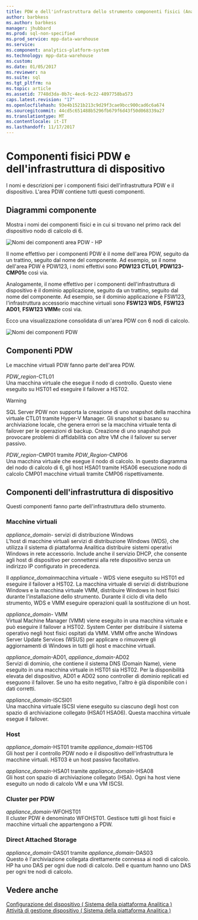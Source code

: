 ```yaml
---
title: PDW e dell'infrastruttura dello strumento componenti fisici (Analitica piattaforma sistema)
author: barbkess
ms.author: barbkess
manager: jhubbard
ms.prod: sql-non-specified
ms.prod_service: mpp-data-warehouse
ms.service: 
ms.component: analytics-platform-system
ms.technology: mpp-data-warehouse
ms.custom: 
ms.date: 01/05/2017
ms.reviewer: na
ms.suite: sql
ms.tgt_pltfrm: na
ms.topic: article
ms.assetid: 7748d3da-0b7c-4ec6-9c22-4897758ba573
caps.latest.revision: "17"
ms.openlocfilehash: 93e4b1521b213c9d29f3cae9bcc900cad6c6a674
ms.sourcegitcommit: 44cd5c651488b5296fb679f6d43f50d068339a27
ms.translationtype: MT
ms.contentlocale: it-IT
ms.lasthandoff: 11/17/2017
---
```

# <a name="pdw-and-appliance-fabric-physical-components"></a>Componenti fisici PDW e dell'infrastruttura di dispositivo
I nomi e descrizioni per i componenti fisici dell'infrastruttura PDW e il dispositivo. L'area PDW contiene tutti questi componenti.  
  
<!-- MISSING LINKS See also [HDInsight Physical Components &#40;Analytics Platform System&#41;](hdinsight-physical-components.md).  -->  
  
## <a name="diagrams"></a>Diagrammi componente  
Mostra i nomi dei componenti fisici e in cui si trovano nel primo rack del dispositivo nodo di calcolo di 6.  
  
![Nomi dei componenti area PDW - HP](./media/pdw-and-appliance-fabric-physical-components/APS_HW_ComponentNames-HP.png "APS_HW_ComponentNames HP")  
  
Il nome effettivo per i componenti PDW è il nome dell'area PDW, seguito da un trattino, seguito dal nome del componente. Ad esempio, se il nome dell'area PDW è PDW123, i nomi effettivi sono **PDW123 CTL01**, **PDW123-CMP01**e così via.  
  
Analogamente, il nome effettivo per i componenti dell'infrastruttura di dispositivo è il dominio applicazione, seguito da un trattino, seguito dal nome del componente. Ad esempio, se il dominio applicazione è FSW123, l'infrastruttura accessorio macchine virtuali sono **FSW123 WDS**, **FSW123 AD01**, **FSW123 VMM**e così via.  
  
Ecco una visualizzazione consolidata di un'area PDW con 6 nodi di calcolo.  
  
![Nomi dei componenti PDW](./media/pdw-and-appliance-fabric-physical-components/APS_HW_Names.png "APS_HW_Names")  
  
## <a name="pdw"></a>Componenti PDW  
Le macchine virtuali PDW fanno parte dell'area PDW.  
  
*PDW_region*-CTL01  
Una macchina virtuale che esegue il nodo di controllo. Questo viene eseguito su HST01 ed eseguire il failover a HST02.  
  
> [!WARNING]  
> SQL Server PDW non supporta la creazione di uno snapshot della macchina virtuale CTL01 tramite Hyper-V Manager. Gli snapshot si basano su archiviazione locale, che genera errori se la macchina virtuale tenta di failover per le operazioni di backup. Creazione di uno snapshot può provocare problemi di affidabilità con altre VM che il failover su server passivo.  
  
*PDW_region*-CMP01 tramite *PDW_Region*-CMP06  
Una macchina virtuale che esegue il nodo di calcolo. In questo diagramma del nodo di calcolo di 6, gli host HSA01 tramite HSA06 esecuzione nodo di calcolo CMP01 macchine virtuali tramite CMP06 rispettivamente.  
  
## <a name="fabric"></a>Componenti dell'infrastruttura di dispositivo  
Questi componenti fanno parte dell'infrastruttura dello strumento.  
  
### <a name="virtual-machines"></a>Macchine virtuali  
*appliance_domain*- servizi di distribuzione Windows  
L'host di macchine virtuali servizi di distribuzione Windows (WDS), che utilizza il sistema di piattaforma Analitica distribuire sistemi operativi Windows in rete accessorio. Include anche il servizio DHCP, che consente agli host di dispositivo per connettersi alla rete dispositivo senza un indirizzo IP configurato in precedenza.  
  
Il *appliance_domain*macchina virtuale - WDS viene eseguito su HST01 ed eseguire il failover a HST02. La macchina virtuale di servizi di distribuzione Windows e la macchina virtuale VMM, distribuire Windows in host fisici durante l'installazione dello strumento. Durante il ciclo di vita dello strumento, WDS e VMM eseguire operazioni quali la sostituzione di un host.  
  
*appliance_domain*- VMM  
Virtual Machine Manager (VMM) viene eseguito in una macchina virtuale e può eseguire il failover a HST02. System Center per distribuire il sistema operativo negli host fisici ospitati da VMM. VMM offre anche Windows Server Update Services (WSUS) per applicare o rimuovere gli aggiornamenti di Windows in tutti gli host e macchine virtuali.  
  
*appliance_domain*-AD01, *appliance_domain*-AD02  
Servizi di dominio, che contiene il sistema DNS (Domain Name), viene eseguito in una macchina virtuale in HST01 sia HST02. Per la disponibilità elevata del dispositivo, AD01 e AD02 sono controller di dominio replicati ed eseguono il failover. Se uno ha esito negativo, l'altro è già disponibile con i dati corretti.  
  
*appliance_domain*-ISCSI01  
Una macchina virtuale ISCSI viene eseguito su ciascuno degli host con spazio di archiviazione collegato (HSA01 HSA06). Questa macchina virtuale esegue il failover.  
  
### <a name="hosts"></a>Host  
*appliance_domain*-HST01 tramite *appliance_domain*-HST06  
Gli host per il controllo PDW nodo e il dispositivo dell'infrastruttura le macchine virtuali. HST03 è un host passivo facoltativo.  
  
*appliance_domain*-HSA01 tramite *appliance_domain*-HSA08  
Gli host con spazio di archiviazione collegato (HSA). Ogni ha host viene eseguito un nodo di calcolo VM e una VM ISCSI.  
  
### <a name="cluster-for-pdw"></a>Cluster per PDW  
*appliance_domain*-WFOHST01  
Il cluster PDW è denominato WFOHST01. Gestisce tutti gli host fisici e macchine virtuali che appartengono a PDW.  
  
### <a name="direct-attached-storage"></a>Direct Attached Storage  
*appliance_domain*-DAS01 tramite *appliance_domain*-DAS03  
Questo è l'archiviazione collegata direttamente connessa ai nodi di calcolo. HP ha uno DAS per ogni due nodi di calcolo. Dell e quantum hanno uno DAS per ogni tre nodi di calcolo.  
  
## <a name="see-also"></a>Vedere anche  
<!-- MISSING LINKS [Hardware Configurations &#40;Analytics Platform System&#41;](../architecture/hardware-configurations.md)  -->  
[Configurazione del dispositivo &#40; Sistema della piattaforma Analitica &#41;](appliance-configuration.md)  
[Attività di gestione dispositivo &#40; Sistema della piattaforma Analitica &#41;](appliance-management-tasks.md)  
  
